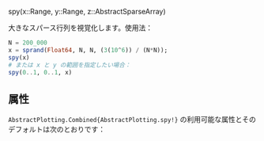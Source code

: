 spy(x::Range, y::Range, z::AbstractSparseArray)

大きなスパース行列を視覚化します。使用法：

```julia
N = 200_000
x = sprand(Float64, N, N, (3(10^6)) / (N*N));
spy(x)
# または x と y の範囲を指定したい場合：
spy(0..1, 0..1, x)
```

## 属性

`AbstractPlotting.Combined{AbstractPlotting.spy!}` の利用可能な属性とそのデフォルトは次のとおりです：

```

```
